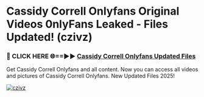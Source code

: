 # Cassidy Correll Onlyfans Original Videos 0nlyFans Leaked - Files Updated! (czivz)

<h3>🔴 CLICK HERE 🌐==►► <a href="https://tinyurl.com/2jnfzry5" rel="nofollow">Cassidy Correll Onlyfans Updated Files</a></h3>

Get Cassidy Correll Onlyfans and all content. Now you can access all videos and pictures of Cassidy Correll Onlyfans. New Updated Files 2025!

[![czivz](https://i.imgur.com/GyGTBgg.gif)](https://tinyurl.com/2jnfzry5)
